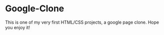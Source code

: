 # Google-Clone
This is one of my very first HTML/CSS projects, a google page clone. Hope you enjoy it!
